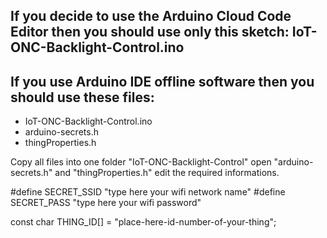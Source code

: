 ## If you decide to use the Arduino Cloud Code Editor then you should use only this sketch: IoT-ONC-Backlight-Control.ino 

## If you use Arduino IDE offline software then you should use these files: 
- IoT-ONC-Backlight-Control.ino
- arduino-secrets.h
- thingProperties.h

Copy all files into one folder "IoT-ONC-Backlight-Control" 
open "arduino-secrets.h" and "thingProperties.h" edit the required informations.

#define SECRET_SSID "type here your wifi network name"
#define SECRET_PASS "type here your wifi password"

const char THING_ID[] = "place-here-id-number-of-your-thing";
